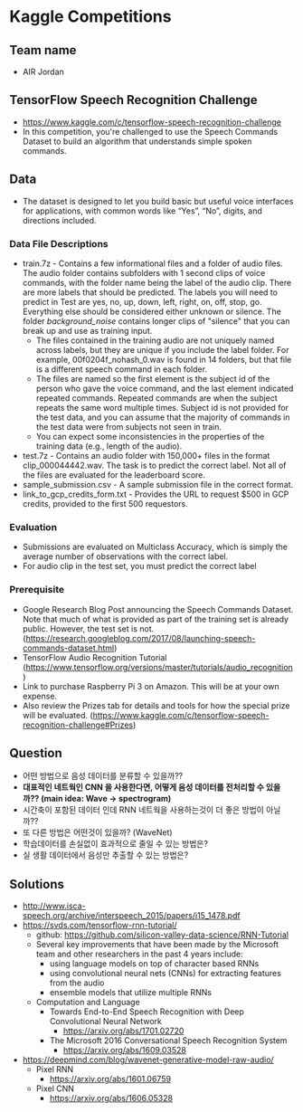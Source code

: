 # Kaggle Competitions

## Team name
- AIR Jordan

## TensorFlow Speech Recognition Challenge
- https://www.kaggle.com/c/tensorflow-speech-recognition-challenge
- In this competition, you're challenged to use the Speech Commands Dataset to build an algorithm that understands simple spoken commands.


## Data
- The dataset is designed to let you build basic but useful voice interfaces for applications, with common words like “Yes”, “No”, digits, and directions included. 


### Data File Descriptions
- train.7z - Contains a few informational files and a folder of audio files. The audio folder contains subfolders with 1 second clips of voice commands, with the folder name being the label of the audio clip. There are more labels that should be predicted. The labels you will need to predict in Test are yes, no, up, down, left, right, on, off, stop, go. Everything else should be considered either unknown or silence. The folder _background_noise_ contains longer clips of "silence" that you can break up and use as training input.
  - The files contained in the training audio are not uniquely named across labels, but they are unique if you include the label folder. For example, 00f0204f_nohash_0.wav is found in 14 folders, but that file is a different speech command in each folder.
  - The files are named so the first element is the subject id of the person who gave the voice command, and the last element indicated repeated commands. Repeated commands are when the subject repeats the same word multiple times. Subject id is not provided for the test data, and you can assume that the majority of commands in the test data were from subjects not seen in train.
  - You can expect some inconsistencies in the properties of the training data (e.g., length of the audio).
- test.7z - Contains an audio folder with 150,000+ files in the format clip_000044442.wav. The task is to predict the correct label. Not all of the files are evaluated for the leaderboard score.
- sample_submission.csv - A sample submission file in the correct format.
- link_to_gcp_credits_form.txt - Provides the URL to request $500 in GCP credits, provided to the first 500 requestors.


### Evaluation
- Submissions are evaluated on Multiclass Accuracy, which is simply the average number of observations with the correct label.
- For audio clip in the test set, you must predict the correct label


### Prerequisite
- Google Research Blog Post announcing the Speech Commands Dataset. Note that much of what is provided as part of the training set is already public. However, the test set is not. (https://research.googleblog.com/2017/08/launching-speech-commands-dataset.html)
- TensorFlow Audio Recognition Tutorial (https://www.tensorflow.org/versions/master/tutorials/audio_recognition)
- Link to purchase Raspberry Pi 3 on Amazon. This will be at your own expense.
- Also review the Prizes tab for details and tools for how the special prize will be evaluated. (https://www.kaggle.com/c/tensorflow-speech-recognition-challenge#Prizes)

## Question
- 어떤 방법으로 음성 데이터를 분류할 수 있을까??
- <b>대표적인 네트웍인 CNN 을 사용한다면, 어떻게 음성 데이터를 전처리할 수 있을까?? (main idea: Wave -> spectrogram)</b>
- 시간축이 포함된 데이터 인데 RNN 네트웍을 사용하는것이 더 좋은 방법이 아닐까??
- 또 다른 방법은 어떤것이 있을까? (WaveNet)
- 학습데이터를 손실없이 효과적으로 줄일 수 있는 방법은?
- 실 생활 데이터에서 음성만 추출할 수 있는 방법은?


## Solutions
- http://www.isca-speech.org/archive/interspeech_2015/papers/i15_1478.pdf
- https://svds.com/tensorflow-rnn-tutorial/
	- github: https://github.com/silicon-valley-data-science/RNN-Tutorial
	- Several key improvements that have been made by the Microsoft team and other researchers in the past 4 years include:
		- using language models on top of character based RNNs
		- using convolutional neural nets (CNNs) for extracting features from the audio
		- ensemble models that utilize multiple RNNs
	- Computation and Language
		- Towards End-to-End Speech Recognition with Deep Convolutional Neural Network
			- https://arxiv.org/abs/1701.02720
		- The Microsoft 2016 Conversational Speech Recognition System
			- https://arxiv.org/abs/1609.03528
- https://deepmind.com/blog/wavenet-generative-model-raw-audio/
	- Pixel RNN
		- https://arxiv.org/abs/1601.06759
	- Pixel CNN
		- https://arxiv.org/abs/1606.05328
